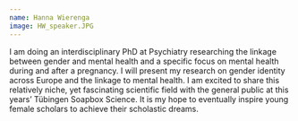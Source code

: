 ```yaml
---
name: Hanna Wierenga
image: HW_speaker.JPG
---
```


I am doing an interdisciplinary PhD at Psychiatry researching the linkage between gender and mental health and a specific focus on mental health during and after a pregnancy. I will present my research on gender identity across Europe and the linkage to mental health. I am excited to share this relatively niche, yet fascinating scientific field with the general public at this years’ Tübingen Soapbox Science. It is my hope to eventually inspire young female scholars to achieve their scholastic dreams.